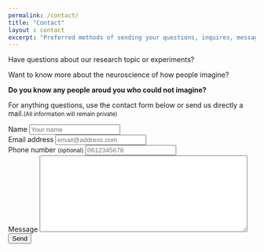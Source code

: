 ```yaml
---
permalink: /contact/
title: "Contact"
layout : contact
excerpt: "Preferred methods of sending your questions, inquires, messages, and love letters to me."
---
```


Have questions about our research topic or experiments?  

Want to know more about the neuroscience of how people imagine?

**Do you know any people aroud you who could not imagine?**


For anything questions, use the contact form below or send us directly a mail.<small>(All information will remain private)</small>

<form action="https://formspree.io/f/mbjpojdn" method="POST">
  <div>
    <label id="title7" for="Field7">Name
      <input id="Name" name="Name" type="text" spellcheck="false" maxlength="255" required placeholder="Your name">
    </label>
  </div>

  <div>
    <label id="title2" for="Field2">Email address
      <input id="Email" name="Email" type="email" spellcheck="false" maxlength="255" required placeholder="email@address.com">
    </label>
  </div>

  <div>
    <label id="title3" for="Field3">Phone number <small>(optional)</small>
      <input type="telephone" name="telephone" id="telephone" placeholder="0612345678">
    </label>
  </div>

  <div>
    <label id="title1" for="Field1">Message
      <textarea id="Message" name="Message" spellcheck="true" rows="10" cols="50" required></textarea>
    </label>
  </div>
  <input type="submit" value="Send">

</form>
